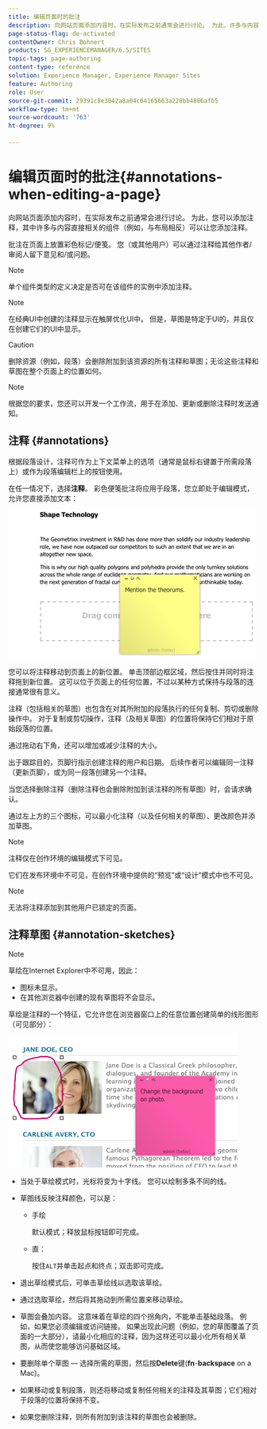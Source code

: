 ```yaml
---
title: 编辑页面时的批注
description: 向网站页面添加内容时，在实际发布之前通常会进行讨论。 为此，许多与内容直接相关的组件允许您添加注释。
page-status-flag: de-activated
contentOwner: Chris Bohnert
products: SG_EXPERIENCEMANAGER/6.5/SITES
topic-tags: page-authoring
content-type: reference
solution: Experience Manager, Experience Manager Sites
feature: Authoring
role: User
source-git-commit: 29391c8e3042a8a04c64165663a228bb4886afb5
workflow-type: tm+mt
source-wordcount: '763'
ht-degree: 9%

---
```


# 编辑页面时的批注{#annotations-when-editing-a-page}

向网站页面添加内容时，在实际发布之前通常会进行讨论。 为此，您可以添加注释，其中许多与内容直接相关的组件（例如，与布局相反）可以让您添加注释。

批注在页面上放置彩色标记/便笺。 您（或其他用户）可以通过注释给其他作者/审阅人留下意见和/或问题。

>[!NOTE]
>
>单个组件类型的定义决定是否可在该组件的实例中添加注释。

>[!NOTE]
>
>在经典UI中创建的注释显示在触屏优化UI中。 但是，草图是特定于UI的，并且仅在创建它们的UI中显示。

>[!CAUTION]
>
>删除资源（例如，段落）会删除附加到该资源的所有注释和草图；无论这些注释和草图在整个页面上的位置如何。

>[!NOTE]
>
>根据您的要求，您还可以开发一个工作流，用于在添加、更新或删除注释时发送通知。

## 注释 {#annotations}

根据段落设计，注释可作为上下文菜单上的选项（通常是鼠标右键置于所需段落上）或作为段落编辑栏上的按钮使用。

在任一情况下，选择&#x200B;**注释**。 彩色便笺批注将应用于段落，您立即处于编辑模式，允许您直接添加文本：

![chlimage_1-137](assets/chlimage_1-137.png)

您可以将注释移动到页面上的新位置。 单击顶部边框区域，然后按住并同时将注释拖到新位置。 这可以位于页面上的任何位置，不过以某种方式保持与段落的连接通常很有意义。

注释（包括相关的草图）也包含在对其所附加的段落执行的任何复制、剪切或删除操作中。 对于复制或剪切操作，注释（及相关草图）的位置将保持它们相对于原始段落的位置。

通过拖动右下角，还可以增加或减少注释的大小。

出于跟踪目的，页脚行指示创建注释的用户和日期。 后续作者可以编辑同一注释（更新页脚），或为同一段落创建另一个注释。

当您选择删除注释（删除注释也会删除附加到该注释的所有草图）时，会请求确认。

通过左上方的三个图标，可以最小化注释（以及任何相关的草图）、更改颜色并添加草图。

>[!NOTE]
>
>注释仅在创作环境的编辑模式下可见。
>
>它们在发布环境中不可见，在创作环境中提供的“预览”或“设计”模式中也不可见。

>[!NOTE]
>
>无法将注释添加到其他用户已锁定的页面。

## 注释草图 {#annotation-sketches}

>[!NOTE]
>
>草绘在Internet Explorer中不可用，因此：
>
>* 图标未显示。
>* 在其他浏览器中创建的现有草图将不会显示。
>

草绘是注释的一个特征，它允许您在浏览器窗口上的任意位置创建简单的线形图形（可见部分）：

![chlimage_1-138](assets/chlimage_1-138.png)

* 当处于草绘模式时，光标将变为十字线。 您可以绘制多条不同的线。
* 草图线反映注释颜色，可以是：

   * 手绘

     默认模式；释放鼠标按钮即可完成。

   * 直：

     按住`ALT`并单击起点和终点；双击即可完成。

* 退出草绘模式后，可单击草绘线以选取该草绘。
* 通过选取草绘，然后将其拖动到所需位置来移动草绘。
* 草图会叠加内容。 这意味着在草绘的四个拐角内，不能单击基础段落。 例如，如果您必须编辑或访问链接。 如果出现此问题（例如，您的草图覆盖了页面的一大部分），请最小化相应的注释，因为这样还可以最小化所有相关草图，从而使您能够访问基础区域。
* 要删除单个草图 — 选择所需的草图，然后按&#x200B;**Delete**&#x200B;键(**fn**-**backspace** on a Mac)。

* 如果移动或复制段落，则还将移动或复制任何相关的注释及其草图；它们相对于段落的位置将保持不变。
* 如果您删除注释，则所有附加到该注释的草图也会被删除。
